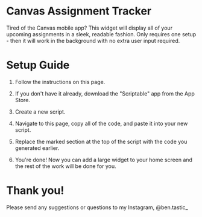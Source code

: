 # Canvas Assignment Tracker
Tired of the Canvas mobile app? This widget will display all of your upcoming assignments in a sleek, readable fashion. Only requires one setup - then it will work in the background with no extra user input required.

# Setup Guide

1. Follow the instructions on this page.

2. If you don't have it already, download the "Scriptable" app from the App Store.

3. Create a new script.

4. Navigate to this page, copy all of the code, and paste it into your new script.

5. Replace the marked section at the top of the script with the code you generated earlier.

6. You're done! Now you can add a large widget to your home screen and the rest of the work will be done for you.

# Thank you!

Please send any suggestions or questions to my Instagram, @ben.tastic_
